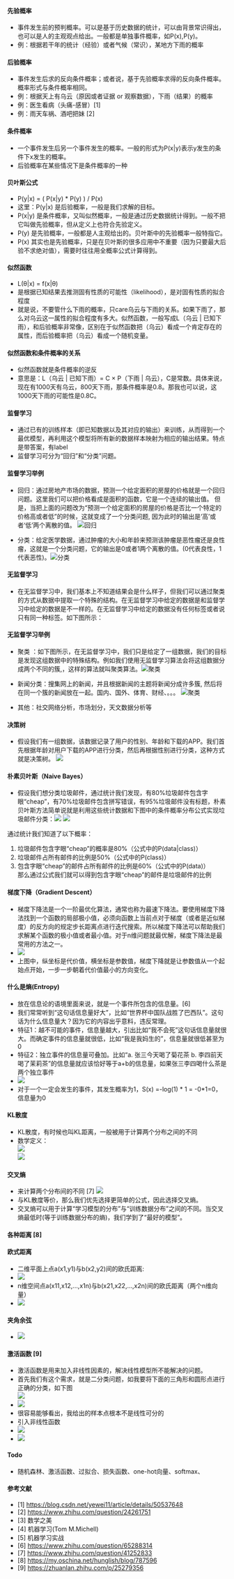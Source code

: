 
#### 先验概率
- 事件发生前的预判概率。可以是基于历史数据的统计，可以由背景常识得出，也可以是人的主观观点给出。一般都是单独事件概率，如P(x),P(y)。
- 例：根据若干年的统计（经验）或者气候（常识），某地方下雨的概率

#### 后验概率
- 事件发生后求的反向条件概率；或者说，基于先验概率求得的反向条件概率。概率形式与条件概率相同。
- 例：根据天上有乌云（原因或者证据 or 观察数据），下雨（结果）的概率
- 例：医生看病（头痛-感冒）[1]
- 例：雨天车祸、酒吧把妹 [2]

#### 条件概率
- 一个事件发生后另一个事件发生的概率。一般的形式为P(x|y)表示y发生的条件下x发生的概率。
- 后验概率在某些情况下是条件概率的一种

#### 贝叶斯公式
-  P(y|x) = ( P(x|y) * P(y) ) / P(x)
- 这里：P(y|x) 是后验概率，一般是我们求解的目标。
- P(x|y) 是条件概率，又叫似然概率，一般是通过历史数据统计得到。一般不把它叫做先验概率，但从定义上也符合先验定义。
- P(y) 是先验概率，一般都是人主观给出的。贝叶斯中的先验概率一般特指它。
- P(x) 其实也是先验概率，只是在贝叶斯的很多应用中不重要（因为只要最大后验不求绝对值），需要时往往用全概率公式计算得到。

#### 似然函数
- L(θ|x) = f(x|θ)
- 是根据已知结果去推测固有性质的可能性（likelihood），是对固有性质的拟合程度
- 就是说，不要管什么下雨的概率，只care乌云与下雨的关系。如果下雨了，那么对乌云这一属性的拟合程度有多大。似然函数，一般写成L（乌云 | 已知下雨），和后验概率非常像，区别在于似然函数把（乌云）看成一个肯定存在的属性，而后验概率把（乌云）看成一个随机变量。

#### 似然函数和条件概率的关系
- 似然函数就是条件概率的逆反
- 意思是：L（乌云 | 已知下雨）= C × P（下雨 | 乌云），C是常数。具体来说，现在有1000天有乌云，800天下雨，那条件概率是0.8。那我也可以说，这1000天下雨的可能性是0.8C。

#### 监督学习
- 通过已有的训练样本（即已知数据以及其对应的输出）来训练，从而得到一个最优模型，再利用这个模型将所有新的数据样本映射为相应的输出结果。特点是带答案，有label
- 监督学习可分为“回归”和“分类”问题。

#### 监督学习举例
- 回归：通过房地产市场的数据，预测一个给定面积的房屋的价格就是一个回归问题。这里我们可以把价格看成是面积的函数，它是一个连续的输出值。 但是，当把上面的问题改为“预测一个给定面积的房屋的价格是否比一个特定的价格高或者低”的时候，这就变成了一个分类问题, 因为此时的输出是‘高’或者‘低’两个离散的值。
 ![回归](https://github.com/geeeeeeeek/LearningNotes/blob/master/Images/012.jpg)

- 分类：给定医学数据，通过肿瘤的大小和年龄来预测该肿瘤是恶性瘤还是良性瘤，这就是一个分类问题，它的输出是0或者1两个离散的值。(0代表良性，1代表恶性)。![分类](https://github.com/geeeeeeeek/LearningNotes/blob/master/Images/031.jpg)

#### 无监督学习
- 在无监督学习中，我们基本上不知道结果会是什么样子，但我们可以通过聚类的方式从数据中提取一个特殊的结构。在无监督学习中给定的数据是和监督学习中给定的数据是不一样的。在无监督学习中给定的数据没有任何标签或者说只有同一种标签。如下图所示：

#### 无监督学习举例
- 聚类 ：如下图所示，在无监督学习中，我们只是给定了一组数据，我们的目标是发现这组数据中的特殊结构。例如我们使用无监督学习算法会将这组数据分成两个不同的簇,，这样的算法就叫聚类算法。![聚类](https://github.com/geeeeeeeek/LearningNotes/blob/master/Images/011.png)

- 新闻分类：搜集网上的新闻，并且根据新闻的主题将新闻分成许多簇, 然后将在同一个簇的新闻放在一起。国内、国外、体育、财经、。。。
![聚类](https://github.com/geeeeeeeek/LearningNotes/blob/master/Images/049.png)

- 其他：社交网络分析，市场划分，天文数据分析等

#### 决策树
- 假设我们有一组数据，该数据记录了用户的性别、年龄和下载的APP。我们首先根据年龄对用户下载的APP进行分类，然后再根据性别进行分类，这种方式就是决策树。
![](https://github.com/geeeeeeeek/LearningNotes/blob/master/Images/050.jpg)

#### 朴素贝叶斯（Naive Bayes）
- 假设我们想分类垃圾邮件，通过统计我们发现，有80%垃圾邮件包含字眼“cheap”，有70%垃圾邮件包含拼写错误，有95%垃圾邮件没有标题，朴素贝叶斯方法简单说就是利用这些统计数据和下图中的条件概率分布公式实现垃圾邮件分类：![](https://github.com/geeeeeeeek/LearningNotes/blob/master/Images/051.jpg)
![](https://github.com/geeeeeeeek/LearningNotes/blob/master/Images/052.jpg)  

通过统计我们知道了以下概率：  
1. 垃圾邮件包含字眼“cheap”的概率是80%（公式中的P(data|class)）    
2. 垃圾邮件占所有邮件的比例是50%（公式中的P(class)）  
3. 包含字眼“cheap”的邮件占所有邮件的比例是60%（公式中的P(data)）    
那么通过公式我们就可以得到包含字眼“cheap”的邮件是垃圾邮件的比例

#### 梯度下降（Gradient Descent）
- 梯度下降法是一个一阶最优化算法，通常也称为最速下降法。要使用梯度下降法找到一个函数的局部极小值，必须向函数上当前点对于梯度（或者是近似梯度）的反方向的规定步长距离点进行迭代搜索。所以梯度下降法可以帮助我们求解某个函数的极小值或者最小值。对于n维问题就最优解，梯度下降法是最常用的方法之一。
- ![](https://github.com/geeeeeeeek/LearningNotes/blob/master/Images/053.jpg)
- 上图中，纵坐标是代价值，横坐标是参数值，梯度下降就是让参数值从一个起始点开始，一步一步朝着代价值最小的方向变化。

#### 什么是熵(Entropy) 
- 放在信息论的语境里面来说，就是一个事件所包含的信息量。[6]
- 我们常常听到“这句话信息量好大”，比如“世界杯中国队战胜了巴西队”。这句话为什么信息量大？因为它的内容出乎意料，违反常理。
- 特征1：越不可能的事件，信息量越大，引出比如“我不会死”这句话信息量就很大。而确定事件的信息量就很低，比如“我是我妈生的”，信息量就很低甚至为0
- 特征2：独立事件的信息量可叠加。比如“a. 张三今天喝了菊花茶 b. 李四前天喝了茉莉茶”的信息量就应该恰好等于a+b的信息量，如果张三李四喝什么茶是两个独立事件
- ![](https://github.com/geeeeeeeek/LearningNotes/blob/master/Images/054.png)  
- 对于一个一定会发生的事件，其发生概率为1，S(x) =-log(1) * 1 = -0*1=0，信息量为0
 
#### KL散度
- KL散度，有时候也叫KL距离，一般被用于计算两个分布之间的不同
- 数学定义：  
![](https://github.com/geeeeeeeek/LearningNotes/blob/master/Images/055.svg)  
![](https://github.com/geeeeeeeek/LearningNotes/blob/master/Images/056.svg)

#### 交叉熵
- 来计算两个分布间的不同   [7]
![](https://github.com/geeeeeeeek/LearningNotes/blob/master/Images/057.png)
- 与KL散度等价，那么我们优先选择更简单的公式，因此选择交叉熵。
- 交叉熵可以用于计算“学习模型的分布”与“训练数据分布”之间的不同。当交叉熵最低时(等于训练数据分布的熵)，我们学到了“最好的模型”。

#### 各种距离 [8]

#### 欧式距离
- 二维平面上点a(x1,y1)与b(x2,y2)间的欧氏距离:
- ![](https://github.com/geeeeeeeek/LearningNotes/blob/master/Images/058.png)
- n维空间点a(x11,x12,…,x1n)与b(x21,x22,…,x2n)间的欧氏距离（两个n维向量）
- ![](https://github.com/geeeeeeeek/LearningNotes/blob/master/Images/060.png)
 #### 夹角余弦
- ![](https://github.com/geeeeeeeek/LearningNotes/blob/master/Images/061.png)

#### 激活函数 [9]
- 激活函数是用来加入非线性因素的，解决线性模型所不能解决的问题。
- 首先我们有这个需求，就是二分类问题，如我要将下面的三角形和圆形点进行正确的分类，如下图  
![](https://github.com/geeeeeeeek/LearningNotes/blob/master/Images/062.jpg)  
- ![](https://github.com/geeeeeeeek/LearningNotes/blob/master/Images/064.jpg)  
- 很容易能够看出，我给出的样本点根本不是线性可分的
- 引入非线性函数
- ![](https://github.com/geeeeeeeek/LearningNotes/blob/master/Images/065.jpg)
- ![](https://github.com/geeeeeeeek/LearningNotes/blob/master/Images/066.jpg)


#### Todo
- 随机森林、激活函数、过拟合、损失函数、one-hot向量、softmax、

#### 参考文献
- [1] https://blog.csdn.net/yewei11/article/details/50537648
- [2] https://www.zhihu.com/question/24261751
- [3] 数学之美
- [4] 机器学习(Tom M.Michell)
- [5] 机器学习实战
- [6] https://www.zhihu.com/question/65288314
- [7] https://www.zhihu.com/question/41252833
- [8] https://my.oschina.net/hunglish/blog/787596
- [9] https://zhuanlan.zhihu.com/p/25279356
